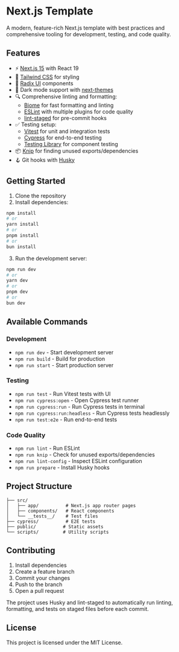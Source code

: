 # Next.js Template

A modern, feature-rich Next.js template with best practices and comprehensive tooling for development, testing, and code quality.

## Features

- ⚡️ [Next.js 15](https://nextjs.org/) with React 19
- 🎨 [Tailwind CSS](https://tailwindcss.com/) for styling
- 🧩 [Radix UI](https://www.radix-ui.com/) components
- 🌙 Dark mode support with [next-themes](https://github.com/pacocoursey/next-themes)
- 🔍 Comprehensive linting and formatting:
  - [Biome](https://biomejs.dev/) for fast formatting and linting
  - [ESLint](https://eslint.org/) with multiple plugins for code quality
  - [lint-staged](https://github.com/lint-staged/lint-staged) for pre-commit hooks
- ✅ Testing setup:
  - [Vitest](https://vitest.dev/) for unit and integration tests
  - [Cypress](https://www.cypress.io/) for end-to-end testing
  - [Testing Library](https://testing-library.com/) for component testing
- 📦 [Knip](https://github.com/webpro/knip) for finding unused exports/dependencies
- 🪝 Git hooks with [Husky](https://typicode.github.io/husky/)

## Getting Started

1. Clone the repository
2. Install dependencies:

```bash
npm install
# or
yarn install
# or
pnpm install
# or
bun install
```

3. Run the development server:

```bash
npm run dev
# or
yarn dev
# or
pnpm dev
# or
bun dev
```

## Available Commands

### Development

- `npm run dev` - Start development server
- `npm run build` - Build for production
- `npm run start` - Start production server

### Testing

- `npm run test` - Run Vitest tests with UI
- `npm run cypress:open` - Open Cypress test runner
- `npm run cypress:run` - Run Cypress tests in terminal
- `npm run cypress:run:headless` - Run Cypress tests headlessly
- `npm run test:e2e` - Run end-to-end tests

### Code Quality

- `npm run lint` - Run ESLint
- `npm run knip` - Check for unused exports/dependencies
- `npm run lint-config` - Inspect ESLint configuration
- `npm run prepare` - Install Husky hooks

## Project Structure

```
├── src/
│   ├── app/          # Next.js app router pages
│   ├── components/   # React components
│   └── __tests__/    # Test files
├── cypress/          # E2E tests
├── public/          # Static assets
└── scripts/         # Utility scripts
```

## Contributing

1. Install dependencies
2. Create a feature branch
3. Commit your changes
4. Push to the branch
5. Open a pull request

The project uses Husky and lint-staged to automatically run linting, formatting, and tests on staged files before each commit.

## License

This project is licensed under the MIT License.

